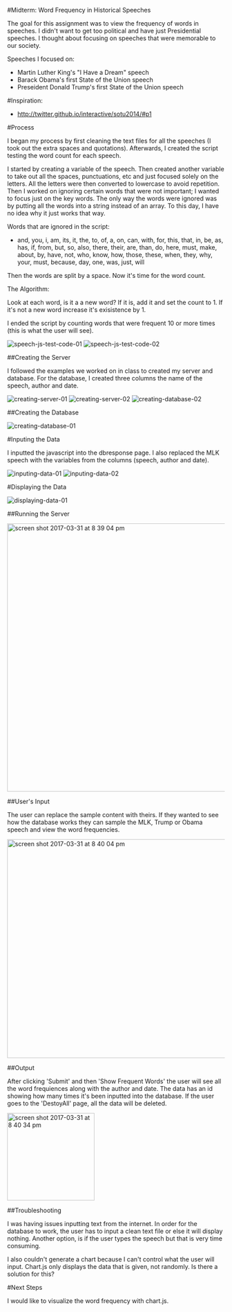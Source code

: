 #Midterm: Word Frequency in Historical Speeches

The goal for this assignment was to view the frequency of words in speeches. I didn't want to get too political and have just Presidential speeches. I thought about focusing on speeches that were memorable to our society.

Speeches I focused on:
* Martin Luther King's "I Have a Dream" speech
* Barack Obama's first State of the Union speech
* Preseident Donald Trump's first State of the Union speech

#Inspiration:
* http://twitter.github.io/interactive/sotu2014/#p1

#Process

I began my process by first cleaning the text files for all the speeches (I took out the extra spaces and quotations). Afterwards, I created the script testing the word count for each speech. 

I started by creating a variable of the speech. Then created another variable to take out all the spaces, punctuations, etc and just focused solely on the letters. All the letters were then converted to lowercase to avoid repetition. Then I worked on ignoring certain words that were not important; I wanted to focus just on the key words. The only way the words were ignored was by putting all the words into a string instead of an array. To this day, I have no idea why it just works that way.

Words that are ignored in the script:

* and, you, i, am, its, it, the, to, of, a, on, can, with, for, this, that, in, be, as, has, if, from, but, so, also, there, their, are, than, do, here, must, make, about, by, have, not, who, know, how, those, these, when, they, why, your, must, because, day, one, was, just, will

Then the words are split by a space. Now it's time for the word count.

The Algorithm:

Look at each word, is it a a new word? If it is, add it and set the count to 1. 
If it's not a new word increase it's exisistence by 1. 

I ended the script by counting words that were frequent 10 or more times (this is what the user will see). 

![speech-js-test-code-01](https://cloud.githubusercontent.com/assets/21225598/24537488/67ab965c-15b0-11e7-9aeb-4cde14edf97c.jpg)
![speech-js-test-code-02](https://cloud.githubusercontent.com/assets/21225598/24537532/c23b0fe4-15b0-11e7-9862-7031830ef567.jpg)

##Creating the Server

I followed the examples we worked on in class to created my server and database. For the database, I created three columns the name of the speech, author and date.

![creating-server-01](https://cloud.githubusercontent.com/assets/21225598/24573305/a7344ea0-164f-11e7-9872-7394fb01990a.jpg)
![creating-server-02](https://cloud.githubusercontent.com/assets/21225598/24573320/d11b0f9c-164f-11e7-8aa5-02d640c001f4.jpg)
![creating-database-02](https://cloud.githubusercontent.com/assets/21225598/24573349/1a180736-1650-11e7-9ba5-22a079ccdf4d.jpg)

##Creating the Database

![creating-database-01](https://cloud.githubusercontent.com/assets/21225598/24573381/69c3b208-1650-11e7-9a22-57105d4fcfac.jpg)

#Inputing the Data

I inputted the javascript into the dbresponse page. I also replaced the MLK speech with the variables from the columns (speech, author and date).

![inputing-data-01](https://cloud.githubusercontent.com/assets/21225598/24573395/9cdb961a-1650-11e7-8fbf-93fa1a985a16.jpg)
![inputing-data-02](https://cloud.githubusercontent.com/assets/21225598/24573424/e75d2078-1650-11e7-98eb-3f7f59607ec5.jpg)

#Displaying the Data

![displaying-data-01](https://cloud.githubusercontent.com/assets/21225598/24573492/9a5a4674-1651-11e7-9bab-c0745c7501bc.jpg)

##Running the Server

<img width="619" alt="screen shot 2017-03-31 at 8 39 04 pm" src="https://cloud.githubusercontent.com/assets/21225598/24573562/9fa26d90-1652-11e7-8878-7e0552ed4a27.png">

##User's Input

The user can replace the sample content with theirs. If they wanted to see how the database works they can sample the MLK, Trump or Obama speech and view the word frequencies.

<img width="505" alt="screen shot 2017-03-31 at 8 40 04 pm" src="https://cloud.githubusercontent.com/assets/21225598/24573571/d3df074e-1652-11e7-9cf0-d37623ed5abf.png">

##Output

After clicking 'Submit' and then 'Show Frequent Words' the user will see all the word frequiences along with the author and date. The data has an id showing how many times it's been inputted into the database. If the user goes to the 'DestoyAll' page, all the data will be deleted. 

<img width="202" alt="screen shot 2017-03-31 at 8 40 34 pm" src="https://cloud.githubusercontent.com/assets/21225598/24573597/5cfb373c-1653-11e7-9c65-49dcb969c1f6.png">

##Troubleshooting

I was having issues inputting text from the internet. In order for the database to work, the user has to input a clean text file or else it will display nothing. Another option, is if the user types the speech but that is very time consuming. 

I also couldn't generate a chart because I can't control what the user will input. Chart.js only displays the data that is given, not randomly. Is there a solution for this?

#Next Steps

I would like to visualize the word frequency with chart.js.
